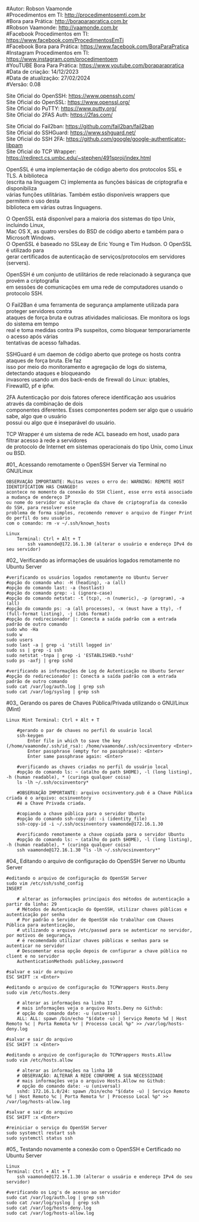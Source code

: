 #Autor: Robson Vaamonde<br>
#Procedimentos em TI: http://procedimentosemti.com.br<br>
#Bora para Prática: http://boraparapratica.com.br<br>
#Robson Vaamonde: http://vaamonde.com.br<br>
#Facebook Procedimentos em TI: https://www.facebook.com/ProcedimentosEmTi<br>
#Facebook Bora para Prática: https://www.facebook.com/BoraParaPratica<br>
#Instagram Procedimentos em TI: https://www.instagram.com/procedimentoem<br>
#YouTUBE Bora Para Prática: https://www.youtube.com/boraparapratica<br>
#Data de criação: 14/12/2023<br>
#Data de atualização: 27/02/2024<br>
#Versão: 0.08<br>

Site Oficial do OpenSSH: https://www.openssh.com/<br>
Site Oficial do OpenSSL: https://www.openssl.org/<br>
Site Oficial do PuTTY: https://www.putty.org/<br>
Site Oficial do 2FAS Auth: https://2fas.com/

Site Oficial do Fail2ban: https://github.com/fail2ban/fail2ban<br>
Site Oficial do SSHGuard: https://www.sshguard.net/<br>
Site Oficial do SSH 2FA: https://github.com/google/google-authenticator-libpam<br>
Site Oficial do TCP Wrapper: https://redirect.cs.umbc.edu/~stephen/491sproj/index.html

OpenSSL é uma implementação de código aberto dos protocolos SSL e TLS. A biblioteca<br>
(escrita na linguagem C) implementa as funções básicas de criptografia e disponibiliza<br>
várias funções utilitárias. Também estão disponíveis wrappers que permitem o uso desta<br>
biblioteca em várias outras linguagens. 

O OpenSSL está disponível para a maioria dos sistemas do tipo Unix, incluindo Linux,<br>
Mac OS X, as quatro versões do BSD de código aberto e também para o Microsoft Windows.<br>
O OpenSSL é baseado no SSLeay de Eric Young e Tim Hudson. O OpenSSL é utilizado para<br>
gerar certificados de autenticação de serviços/protocolos em servidores (servers).

OpenSSH é um conjunto de utilitários de rede relacionado à segurança que provém a criptografia<br> 
em sessões de comunicações em uma rede de computadores usando o protocolo SSH.

O Fail2Ban é uma ferramenta de segurança amplamente utilizada para proteger servidores contra<br>
ataques de força bruta e outras atividades maliciosas. Ele monitora os logs do sistema em tempo<br>
real e toma medidas contra IPs suspeitos, como bloquear temporariamente o acesso após várias<br>
tentativas de acesso falhadas.

SSHGuard é um daemon de código aberto que protege os hosts contra ataques de força bruta. Ele faz<br>
isso por meio do monitoramento e agregação de logs do sistema, detectando ataques e bloqueando<br>
invasores usando um dos back-ends de firewall do Linux: iptables, FirewallD, pf e ipfw.

2FA Autenticação por dois fatores oferece identificação aos usuários através da combinação de dois<br>
componentes diferentes. Esses componentes podem ser algo que o usuário sabe, algo que o usuário<br>
possui ou algo que é inseparável do usuário.

TCP Wrapper é um sistema de rede ACL baseado em host, usado para filtrar acesso à rede a servidores<br>
de protocolo de Internet em sistemas operacionais do tipo Unix, como Linux ou BSD.

#01_ Acessando remotamente o OpenSSH Server via Terminal no GNU/Linux<br>

	OBSERVAÇÃO IMPORTANTE: Muitas vezes o erro de: WARNING: REMOTE HOST IDENTIFICATION HAS CHANGED!
	acontece no momento da conexão do SSH Client, esse erro está associado a mudança de endereço IP
	ou nome do servidor ou alteração da chave de criptografia da conexão do SSH, para resolver esse
	problema de forma simples, recomendo remover o arquivo de Finger Print do perfil do seu usuário
	com o comando: rm -v ~/.ssh/known_hosts

	Linux
		Terminal: Ctrl + Alt + T
			ssh vaamonde@172.16.1.30 (alterar o usuário e endereço IPv4 do seu servidor)
	
#02_ Verificando as informações de usuários logados remotamente no Ubuntu Server<br>

	#verificando os usuários logados remotamente no Ubuntu Server
	#opção do comando who: -H (heading), -a (all)
	#opção do comando last: -a (hostlast)
	#opção do comando grep: -i (ignore-case)
	#opção do comando netstat: -t (tcp), -n (numeric), -p (program), -a (all)
	#opção do comando ps: -a (all processes), -x (must have a tty), -f (full-format listing), -j (Jobs format)
	#opção do redirecionador |: Conecta a saída padrão com a entrada padrão de outro comando
	sudo who -Ha
	sudo w
	sudo users
	sudo last -a | grep -i 'still logged in'
	sudo ss | grep -i ssh
	sudo netstat -tnpa | grep -i 'ESTABLISHED.*sshd'
	sudo ps -axfj | grep sshd

	#verificando as informações de Log de Autenticação no Ubuntu Server
	#opção do redirecionador |: Conecta a saída padrão com a entrada padrão de outro comando
	sudo cat /var/log/auth.log | grep ssh
	sudo cat /var/log/syslog | grep ssh

#03_ Gerando os pares de Chaves Pública/Privada utilizando o GNU/Linux (Mint)<br>

	Linux Mint Terminal: Ctrl + Alt + T
		
		#gerando o par de chaves no perfil do usuário local
		ssh-keygen
			Enter file in which to save the key (/home/vaamonde/.ssh/id_rsa): /home/vaamonde/.ssh/ocsinventory <Enter>
			Enter passphrase (empty for no passphrase): <Enter>
			Enter same passphrase again: <Enter>
		
		#verificando as chaves criadas no perfil do usuário local
		#opção do comando ls: ~ (atalho do path $HOME), -l (long listing), -h (human readable), * (curinga qualquer coisa)
		ls -lh ~/.ssh/ocsinventory*
		
		#OBSERVAÇÃO IMPORTANTE: arquivo ocsinventory.pub é a Chave Pública criada é o arquivo: ocsinventory 
		#é a Chave Privada criada.

		#copiando a chave pública para o servidor Ubuntu
		#opção do comando ssh-copy-id: -i (identity_file)
		ssh-copy-id -i ~/.ssh/ocsinventory vaamonde@172.16.1.30

		#verificando remotamente a chave copiada para o servidor Ubuntu
		#opção do comando ls: ~ (atalho do path $HOME), -l (long listing), -h (human readable), * (curinga qualquer coisa)
		ssh vaamonde@172.16.1.30 "ls -lh ~/.ssh/ocsinventory*"

#04_ Editando o arquivo de configuração do OpenSSH Server no Ubuntu Server<br>

	#editando o arquivo de configuração do OpenSSH Server
	sudo vim /etc/ssh/sshd_config
	INSERT

		# alterar as informações principais dos métodos de autenticação a partir da linha: 29
		# Métodos de Autenticação do OpenSSH, utilizar chaves públicas e autenticação por senha
		# Por padrão o Servidor de OpenSSH não trabalhar com Chaves Pública para autenticação, 
		# utilizando o arquivo /etc/passwd para se autenticar no servidor, por motivos de segurança, 
		# é recomendado utilizar chaves públicas e senhas para se autenticar no servidor
		# Descomentar essa opção depois de configurar a chave pública no client e no servidor
		AuthenticationMethods publickey,password
	
	#salvar e sair do arquivo
	ESC SHIFT :x <Enter>

	#editando o arquivo de configuração do TCPWrappers Hosts.Deny
	sudo vim /etc/hosts.deny

		# alterar as informações na linha 17
		# mais informações veja o arquivo Hosts.Deny no Github:
		# opção do comando date: -u (universal)
		ALL: ALL: spawn /bin/echo "$(date -u) | Serviço Remoto %d | Host Remoto %c | Porta Remota %r | Processo Local %p" >> /var/log/hosts-deny.log

	#salvar e sair do arquivo
	ESC SHIFT :x <Enter>

	#editando o arquivo de configuração do TCPWrappers Hosts.Allow
	sudo vim /etc/hosts.allow

		# alterar as informações na linha 10
		# OBSERVAÇÃO: ALTERAR A REDE CONFORME A SUA NECESSIDADE
		# mais informações veja o arquivo Hosts.Allow no Github:
		# opção do comando date: -u (universal)
		sshd: 172.16.1.0/24: spawn /bin/echo "$(date -u) | Serviço Remoto %d | Host Remoto %c | Porta Remota %r | Processo Local %p" >> /var/log/hosts-allow.log

	#salvar e sair do arquivo
	ESC SHIFT :x <Enter>

	#reiniciar o serviço do OpenSSH Server
	sudo systemctl restart ssh
	sudo systemctl status ssh

#05_ Testando novamente a conexão com o OpenSSH e Certificado no Ubuntu Server<br>

	Linux
	Terminal: Ctrl + Alt + T
		ssh vaamonde@172.16.1.30 (alterar o usuário e endereço IPv4 do seu servidor)
	
	#verificando os Log's de acesso ao servidor
	sudo cat /var/log/auth.log | grep ssh
	sudo cat /var/log/syslog | grep ssh
	sudo cat /var/log/hosts-deny.log
	sudo cat /var/log/hosts-allow.log